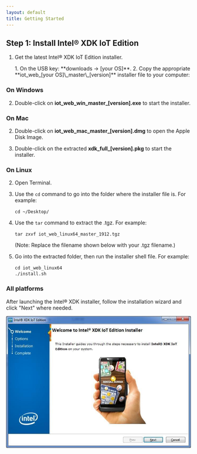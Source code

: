 ```yaml
---
layout: default
title: Getting Started
---
```


## Step 1: Install Intel® XDK IoT Edition

1. Get the latest Intel® XDK IoT Edition installer.

    <div class="callout goto" markdown="1">
    1.  On the USB key: **downloads → [your OS]**.
    2.  Copy the appropriate **iot_web_[your OS]\_master\_[version]** installer file to your computer:
    </div>

### On Windows

2. Double-click on **iot_web_win_master_[version].exe** to start the installer. 

### On Mac

2. Double-click on **iot_web_mac_master_[version].dmg** to open the Apple Disk Image.

3. Double-click on the extracted **xdk_full_[version].pkg** to start the installer.

### On Linux

2. Open Terminal.

3. Use the `cd` command to go into the folder where the installer file is. For example:

    ```
    cd ~/Desktop/
    ```

4. Use the `tar` command to extract the .tgz. For example:

    ```
    tar zxvf iot_web_linux64_master_1912.tgz
    ```

    (Note: Replace the filename shown below with your .tgz filename.)

5. Go into the extracted folder, then run the installer shell file. For example:

    ```
    cd iot_web_linux64
    ./install.sh
    ```

### All platforms

After launching the Intel® XDK installer, follow the installation wizard and click "Next" where needed.

![First screen of the Intel® XDK installer](images/xdk_installer.jpg)
